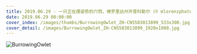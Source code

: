 ```yaml
---
title: 2019.06.29 - 一只正在摆姿势的穴鸮，佛罗里达州开普科勒尔 (© mlorenzphotography/Getty Images)
date: 2019.06.29 00:00:00
cover_index: /images/thumbs/BurrowingOwlet_ZH-CN5583013899_533x300.jpg
cover_detail: /images/BurrowingOwlet_ZH-CN5583013899_1920x1080.jpg
---
```


![BurrowingOwlet](/images/BurrowingOwlet_ZH-CN5583013899_1920x1080.jpg)
